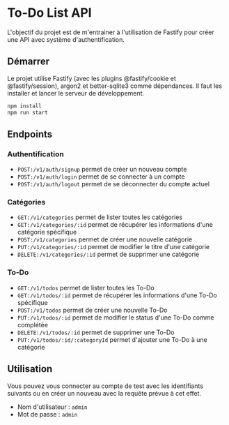 # To-Do List API

L'objectif du projet est de m'entrainer à l'utilisation de Fastify pour créer une API avec système d'authentification.

## Démarrer

Le projet utilise Fastify (avec les plugins @fastify/cookie et @fastify/session), argon2 et better-sqlite3 comme dépendances. Il faut les installer et lancer le serveur de développement.

```bash
npm install
npm run start
```
## Endpoints

### Authentification

-   `POST:/v1/auth/signup` permet de créer un nouveau compte
-   `POST:/v1/auth/login` permet de se connecter à un compte
-   `POST:/v1/auth/logout` permet de se déconnecter du compte actuel

### Catégories

-   `GET:/v1/categories` permet de lister toutes les catégories
-   `GET:/v1/categories/:id` permet de récupérer les informations d'une catégorie spécifique
-   `POST:/v1/categories` permet de créer une nouvelle catégorie
-   `PUT:/v1/categories/:id` permet de modifier le titre d'une catégorie
-   `DELETE:/v1/categories/:id` permet de supprimer une catégorie

### To-Do

-   `GET:/v1/todos` permet de lister toutes les To-Do
-   `GET:/v1/todos/:id` permet de récupérer les informations d'une To-Do spécifique
-   `POST:/v1/todos` permet de créer une nouvelle To-Do
-   `PUT:/v1/todos/:id` permet de modifier le status d'une To-Do comme complétée
-   `DELETE:/v1/todos/:id` permet de supprimer une To-Do
-   `PUT:/v1/todos/:id/:categoryId` permet d'ajouter une To-Do à une catégorie

## Utilisation

Vous pouvez vous connecter au compte de test avec les identifiants suivants ou en créer un nouveau avec la requête prévue à cet effet.

-   Nom d'utilisateur : `admin`
-   Mot de passe : `admin`
